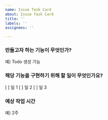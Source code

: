 ```yaml
---
name: Issue Task Card
about: Issue Task Card
title: ''
labels: ''
assignees: ''

---
```


### 만들고자 하는 기능이 무엇인가?
예) Todo 생성 기능

### 해당 기능을 구현하기 위해 할 일이 무엇인가요?
[ ] 일 1
[ ] 일 2
[ ] 일 3
### 예상 작업 시간
예) 2주
